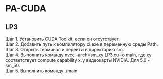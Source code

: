 # PA-CUDA

## LP3

Шаг 1. Установить CUDA Toolkit, если он отсутствует.<br>
Шаг 2. Добавить путь к компилятору cl.exe в переменную среды Path.<br>
Шаг 3. Открыть терминал и перейти в директорию src.</br>
Шаг 4. Выполнить команду nvcc -arch=sm_xy LP3.cu -o main, где xy соответствует compute capability x.y видеокарты NVIDIA. Для 5.0 - sm_50.</br>
Шаг 5. Выполнить команду ./main
